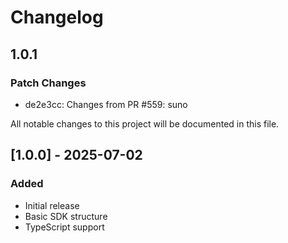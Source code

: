 # Changelog

## 1.0.1

### Patch Changes

- de2e3cc: Changes from PR #559: suno

All notable changes to this project will be documented in this file.

## [1.0.0] - 2025-07-02

### Added

- Initial release
- Basic SDK structure
- TypeScript support

<!-- Add your changes here using this format:

## [1.1.0] - YYYY-MM-DD

### Added
- New feature

### Changed
- Updated feature

### Fixed
- Bug fix

### Removed
- Deprecated feature
-->
